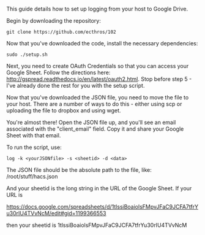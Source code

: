 This guide details how to set up logging from your host to Google Drive.

Begin by downloading the repository: 

	git clone https://github.com/ecthros/102

Now that you've downloaded the code, install the necessary dependencies:

	sudo ./setup.sh

Next, you need to create OAuth Credentials so that you can access your Google Sheet. Follow the directions here: http://gspread.readthedocs.io/en/latest/oauth2.html. Stop before step 5 - I've already done the rest for you with the setup script.

Now that you've downloaded the JSON file, you need to move the file to your host. There are a number of ways to do this - either using scp or uploading the file to dropbox and using wget.

You're almost there! Open the JSON file up, and you'll see an email associated with the "client_email" field. Copy it and share your Google Sheet with that email.

To run the script, use:

	log -k <yourJSONfile> -s <sheetid> -d <data>

The JSON file should be the absolute path to the file, like:
	/root/stuff/hacs.json

And your sheetid is the long string in the URL of the Google Sheet. If your URL is

https://docs.google.com/spreadsheets/d/1tlssiBoaiolsFMpvJFaC9JCFA7tfrYu30rIU4TVvNcM/edit#gid=1199366553

then your sheetid is 1tlssiBoaiolsFMpvJFaC9JCFA7tfrYu30rIU4TVvNcM